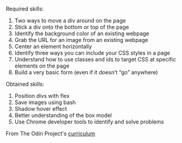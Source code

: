 Required skills:

01. Two ways to move a div around on the page
02. Stick a div onto the bottom or top of the page
03. Identify the background color of an existing webpage
04. Grab the URL for an image from an existing webpage
05. Center an element horizontally
06. Identify three ways you can include your CSS styles in a page
07. Understand how to use classes and ids to target CSS at specific elements on the page
08. Build a very basic form (even if it doesn’t “go” anywhere)

Obtained skills:

01. Position divs with flex
02. Save images using bash
03. Shadow hover effect
04. Better understanding of the box model
05. Use Chrome developer tools to identify and solve problems






From The Odin Project's [curriculum](http://www.theodinproject.com/courses/web-development-101/lessons/html-css)